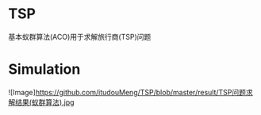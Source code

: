 # TSP
基本蚁群算法(ACO)用于求解旅行商(TSP)问题

# Simulation
![Image]https://github.com/itudouMeng/TSP/blob/master/result/TSP问题求解结果(蚁群算法).jpg
